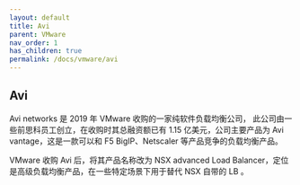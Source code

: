 ```yaml
---
layout: default
title: Avi
parent: VMware
nav_order: 1
has_children: true
permalink: /docs/vmware/avi
---
```


## Avi

Avi networks 是 2019 年 VMware 收购的一家纯软件负载均衡公司， 此公司由一些前思科员工创立，在收购时其总融资额已有 1.15 亿美元，公司主要产品为 Avi vantage，这是一款可以和 F5 BigIP、Netscaler 等产品竞争的负载均衡产品。

VMware 收购 Avi 后，将其产品名称改为 NSX advanced Load Balancer，定位是高级负载均衡产品，在一些特定场景下用于替代 NSX 自带的 LB 。

 